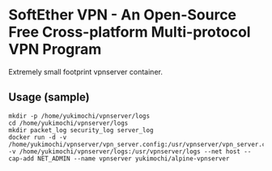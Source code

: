 # SoftEther VPN - An Open-Source Free ​Cross-platform Multi-protocol VPN Program

Extremely small footprint vpnserver container.

## Usage (sample)

````
mkdir -p /home/yukimochi/vpnserver/logs
cd /home/yukimochi/vpnserver/logs
mkdir packet_log security_log server_log
docker run -d -v /home/yukimochi/vpnserver/vpn_server.config:/usr/vpnserver/vpn_server.config  -v /home/yukimochi/vpnserver/logs:/usr/vpnserver/logs --net host --cap-add NET_ADMIN --name vpnserver yukimochi/alpine-vpnserver
````
